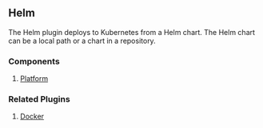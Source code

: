 ## Helm

The Helm plugin deploys to Kubernetes from a Helm chart. The Helm chart can be
a local path or a chart in a repository.

### Components

1. [Platform](/waypoint/integrations/hashicorp/helm/latest/components/platform)

### Related Plugins

1. [Docker](/waypoint/integrations/hashicorp/docker)
